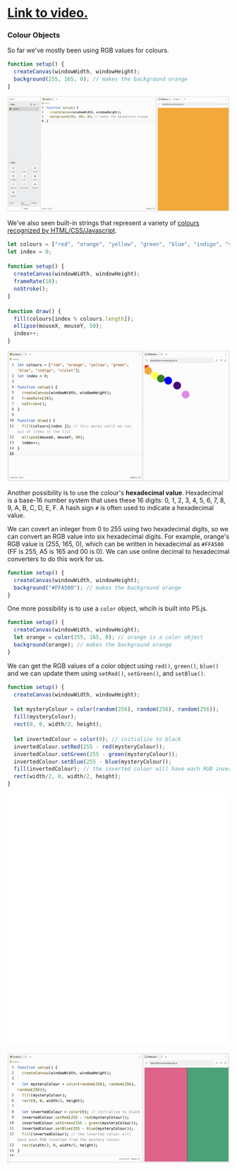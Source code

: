 # [Link to video.](https://www.youtube.com/watch?v=-09kmJmvAHA&list=PLVD25niNi0Bmz_QDPAm_KPNxGRWDfVZnO)

### Colour Objects

So far we've mostly been using RGB values for colours.

```javascript
function setup() {
  createCanvas(windowWidth, windowHeight);
  background(255, 165, 0); // makes the background orange
}
```

![](../../Images/Background_1.png)

We've also seen built-in strings that represent a variety of [colours recognized by HTML/CSS/Javascript](https://www.w3schools.com/colors/colors_names.asp). 


```js
let colours = ["red", "orange", "yellow", "green", "blue", "indigo", "violet"];
let index = 0;

function setup() {
  createCanvas(windowWidth, windowHeight);
  frameRate(10);
  noStroke();
}

function draw() {
  fill(colours[index % colours.length]); 
  ellipse(mouseX, mouseY, 50);
  index++;
}
```

![](../../Images/Array2.png)

Another possibility is to use the colour's **hexadecimal value**. Hexadecimal is a base-16 number system that uses these 16 digits: 0, 1, 2, 3, 4, 5, 6, 7, 8, 9, A, B, C, D, E, F. A hash sign `#` is often used to indicate a hexadecimal value. 

We can covert an integer from 0 to 255 using two hexadecimal digits, so we can convert an RGB value into six hexadecimal digits. For example, orange's RGB value is (255, 165, 0), which can be written in hexadecimal as `#FFA500` (FF is 255, A5 is 165 and 00 is 0). We can use online decimal to hexadecimal converters to do this work for us.


```javascript
function setup() {
  createCanvas(windowWidth, windowHeight);
  background("#FFA500"); // makes the background orange
}
```

One more possibility is to use a `color` object, whcih is built into P5.js.

```js
function setup() {
  createCanvas(windowWidth, windowHeight);
  let orange = color(255, 165, 0); // orange is a color object
  background(orange); // makes the background orange
}
```

We can get the RGB values of a color object using `red()`, `green()`, `blue()` and we can update them using `setRed()`, `setGreen()`, and `setBlue()`.

```js
function setup() {
  createCanvas(windowWidth, windowHeight);

  let mysteryColour = color(random(256), random(256), random(256)); 
  fill(mysteryColour);
  rect(0, 0, width/2, height);
  
  let invertedColour = color(0); // initialize to black
  invertedColour.setRed(255 - red(mysteryColour));
  invertedColour.setGreen(255 - green(mysteryColour));
  invertedColour.setBlue(255 - blue(mysteryColour));
  fill(invertedColour); // the inverted colour will have each RGB inverted from the mystery colour
  rect(width/2, 0, width/2, height);
}
```

![](../../Images/Inverted_Colours_0.gif)

![](../../Images/Inverted_Colours_0.png)
